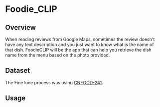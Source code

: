 # Foodie_CLIP

## Overview

When reading reviews from Google Maps, sometimes the review doesn't have any text description and you just want to know what is the name of that dish. FoodieCLIP will be the app that can help you retrieve the dish name from the menu based on the photo provided.

## Dataset

The FineTune process was using [CNFOOD-241](https://www.kaggle.com/datasets/zachaluza/cnfood-241).

## Usage
